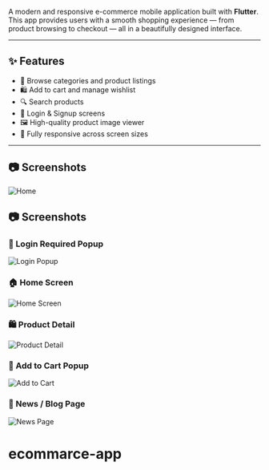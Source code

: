 A modern and responsive e-commerce mobile application built with **Flutter**. This app provides users with a smooth shopping experience — from product browsing to checkout — all in a beautifully designed interface.

---

## ✨ Features

- 🏬 Browse categories and product listings
- 🛍️ Add to cart and manage wishlist
- 🔍 Search products
- 🔐 Login & Signup screens
- 🖼️ High-quality product image viewer
- 📱 Fully responsive across screen sizes

---

## 📷 Screenshots 
![Home](assets\images\screenshort\screenshort)
## 📷 Screenshots

### 🔐 Login Required Popup
![Login Popup](assets/images/screenshots/login.png)

### 🏠 Home Screen
![Home Screen](assets/images/screenshots/homepage.png)

### 🛍️ Product Detail
![Product Detail](assets/images/screenshots/product.png)

### 🧾 Add to Cart Popup
![Add to Cart](assets/images/screenshots/addcard.png)

### 📰 News / Blog Page
![News Page](assets/images/screenshots/detailnews.png)
# ecommarce-app
